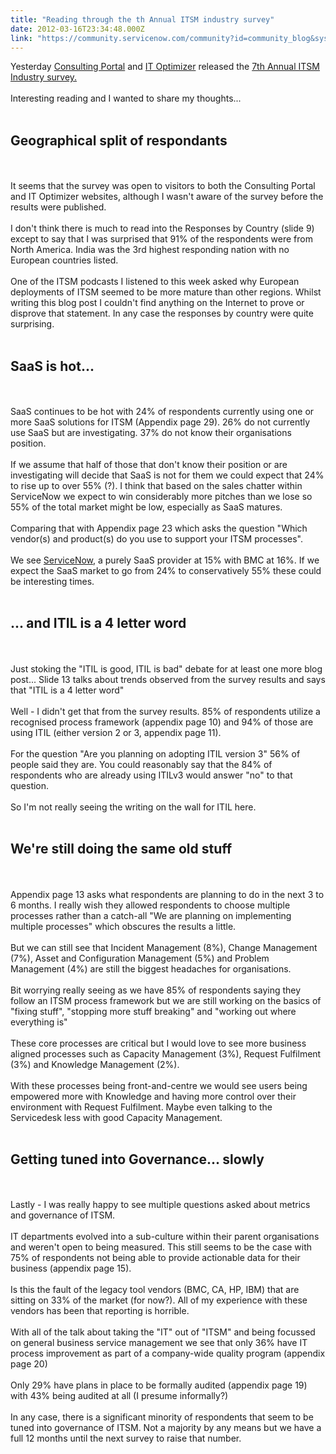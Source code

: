```yaml
---
title: "Reading through the th Annual ITSM industry survey"
date: 2012-03-16T23:34:48.000Z
link: "https://community.servicenow.com/community?id=community_blog&sys_id=829c6ee1dbd0dbc01dcaf3231f961976"
---
```

<p>Yesterday <a title="ortalinc.com/" href="http://cportalinc.com/">Consulting Portal</a> and <a title="w.itoptimizer.com/" href="http://www.itoptimizer.com/">IT Optimizer</a> released the <a title="291802.r2.cf0.rackcdn.com/7th%20Annual%20ITSM%20Industry%20Survey%20%5B2012%5D.pdf" href="http://c3291802.r2.cf0.rackcdn.com/7th%20Annual%20ITSM%20Industry%20Survey%20%5B2012%5D.pdf">7th Annual ITSM Industry survey.</a><br /><br />Interesting reading and I wanted to share my thoughts...<br /><br /><h2>Geographical split of respondants</h2><br /><br />It seems that the survey was open to visitors to both the Consulting Portal and IT Optimizer websites, although I wasn't aware of the survey before the results were published.<br /><br />I don't think there is much to read into the Responses by Country (slide 9) except to say that I was surprised that 91% of the respondents were from North America. India was the 3rd highest responding nation with no European countries listed.<br /><br />One of the ITSM podcasts I listened to this week asked why European deployments of ITSM seemed to be more mature than other regions. Whilst writing this blog post I couldn't find anything on the Internet to prove or disprove that statement. In any case the responses by country were quite surprising.<br /><br /><h2>SaaS is hot...</h2><br /><br />SaaS continues to be hot with 24% of respondents currently using one or more SaaS solutions for ITSM (Appendix page 29). 26% do not currently use SaaS but are investigating. 37% do not know their organisations position. <br /><br />If we assume that half of those that don't know their position or are investigating will decide that SaaS is not for them we could expect that 24% to rise up to over 55% (?). I think that based on the sales chatter within ServiceNow we expect to win considerably more pitches than we lose so 55% of the total market might be low, especially as SaaS matures.<br /><br />Comparing that with Appendix page 23 which asks the question "Which vendor(s) and product(s) do you use to support your ITSM processes". <br /><br />We see <a title="w.service-now.com" href="http://www.service-now.com">ServiceNow</a>, a purely SaaS provider at 15% with BMC at 16%. If we expect the SaaS market to go from 24% to conservatively 55% these could be interesting times.<br /><br /><h2>... and ITIL is a 4 letter word</h2><br /><br />Just stoking the "ITIL is good, ITIL is bad" debate for at least one more blog post... Slide 13 talks about trends observed from the survey results and says that "ITIL is a 4 letter word"<br /><br />Well - I didn't get that from the survey results. 85% of respondents utilize a recognised process framework (appendix page 10) and 94% of those are using ITIL (either version 2 or 3, appendix page 11).<br /><br />For the question "Are you planning on adopting ITIL version 3" 56% of people said they are. You could reasonably say that the 84% of respondents who are already using ITILv3 would answer "no" to that question.<br /><br />So I'm not really seeing the writing on the wall for ITIL here.<br /><br /><h2>We're still doing the same old stuff</h2><br /><br />Appendix page 13 asks what respondents are planning to do in the next 3 to 6 months. I really wish they allowed respondents to choose multiple processes rather than a catch-all "We are planning on implementing multiple processes" which obscures the results a little.<br /><br />But we can still see that Incident Management (8%), Change Management (7%), Asset and Configuration Management (5%) and Problem Management (4%) are still the biggest headaches for organisations.<br /><br />Bit worrying really seeing as we have 85% of respondents saying they follow an ITSM process framework but we are still working on the basics of "fixing stuff", "stopping more stuff breaking" and "working out where everything is"<br /><br />These core processes are critical but I would love to see more business aligned processes such as Capacity Management (3%), Request Fulfilment (3%) and Knowledge Management (2%).<br /><br />With these processes being front-and-centre we would see users being empowered more with Knowledge and having more control over their environment with Request Fulfilment. Maybe even talking to the Servicedesk less with good Capacity Management.<br /><br /><h2>Getting tuned into Governance... slowly</h2><br /><br />Lastly - I was really happy to see multiple questions asked about metrics and governance of ITSM. <br /><br />IT departments evolved into a sub-culture within their parent organisations and weren't open to being measured. This still seems to be the case with 75% of respondents not being able to provide actionable data for their business (appendix page 15).<br /><br />Is this the fault of the legacy tool vendors (BMC, CA, HP, IBM) that are sitting on 33% of the market (for now?). All of my experience with these vendors has been that reporting is horrible.<br /><br />With all of the talk about taking the "IT" out of "ITSM" and being focussed on general business service management we see that only 36% have IT process improvement as part of a company-wide quality program (appendix page 20)<br /><br />Only 29% have plans in place to be formally audited (appendix page 19) with 43% being audited at all (I presume informally?)<br /><br />In any case, there is a significant minority of respondents that seem to be tuned into governance of ITSM. Not a majority by any means but we have a full 12 months until the next survey to raise that number.</p>